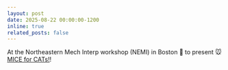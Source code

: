 ```yaml
---
layout: post
date: 2025-08-22 00:00:00-1200
inline: true
related_posts: false
---
```


At the Northeastern Mech Interp workshop (NEMI) in Boston :tea: to present :mouse:[MICE for CATs!](https://aclanthology.org/2025.naacl-long.615/)! 
